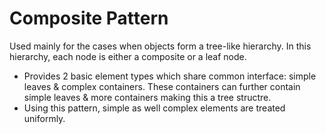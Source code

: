 # Composite Pattern
Used mainly for the cases when objects form a tree-like hierarchy. In this hierarchy, each node is either a composite or a leaf node.

- Provides 2 basic element types which share common interface: simple leaves & complex containers. These containers can further contain simple leaves & more containers making this a tree structre.
- Using this pattern, simple as well complex elements are treated uniformly.